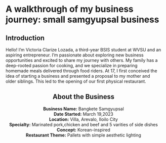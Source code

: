 <!DOCTYPE html>
<html lang="en">
<head>
    <meta charset="UTF-8">
    <meta name="viewport" content="width=device-width, initial-scale=1.0">
  </head>
<body>
    <p>
    <h1>A walkthrough of my business journey: small samgyupsal business</h1>
 <h2 id="me"> Introduction</h3>
 <p>Hello! I’m Victoria Clarize Lozada, a third-year BSIS student at WVSU and an aspiring entrepreneur. I’m passionate about exploring new business opportunities and excited to share my journey with others. My family has a deep-rooted passion for cooking, and we specialize in preparing homemade meals delivered through food riders. At 17, I first conceived the idea of starting a business and presented a proposal to my mother and older siblings. This led to the opening of our first physical restaurant.


<center><h2 id="deets"> About the Business</h2> </center>
<p><center>
	<strong>Business Name:</strong>   Bangkete Samgyupsal<br>
	<strong>Date Started:</strong>    March 19,2023<br>
	<strong>Location:</strong>        Villa, Arevalo, Iloilo City<br>
	<strong>Specialty:</strong>       Marinated pork,chicken and beef and 5 varities of side dishes<br>
	<strong>Concept:</strong>         Korean-inspired<br>
	<strong>Restaurant Theme:</strong>      Pallets with simple aesthetic lighting<br>
</p></center>
 

</body>
</html>
